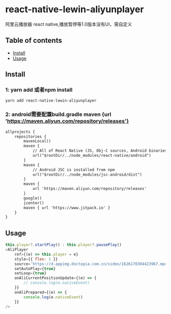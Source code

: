 # react-native-lewin-aliyunplayer
阿里云播放器 react native,播放暂停等1.0版本没有UI，需自定义


## Table of contents
- [Install](#install)
- [Usage](#usage)


## Install
### 1: yarn add 或者npm install
`yarn add react-native-lewin-aliyunplayer `

### 2: android需要配置build.gradle maven {url 'https://maven.aliyun.com/repository/releases'}
```xml
allprojects {
    repositories {
        mavenLocal()
        maven {
            // All of React Native (JS, Obj-C sources, Android binaries) is installed from npm
            url("$rootDir/../node_modules/react-native/android")
        }
        maven {
            // Android JSC is installed from npm
            url("$rootDir/../node_modules/jsc-android/dist")
        }
        maven {
            url 'https://maven.aliyun.com/repository/releases'
        }
        google()
        jcenter()
        maven { url 'https://www.jitpack.io' }
    }
}
```

## Usage
```javascript
this.player?.startPlay() : this.player?.pausePlay()
<AliPlayer
    ref={(e) => this.player = e}
    style={{ flex: 1 }}
    source='https://d-appimg.doctopia.com.cn/video/1626170384423967.mp4'
    setAutoPlay={true}
    setLoop={true}
    onAliCurrentPositionUpdate={(e) => {
        // console.log(e.nativeEvent)
    }}
    onAliPrepared={(e) => {
        console.log(e.nativeEvent)
    }}
/>
```
